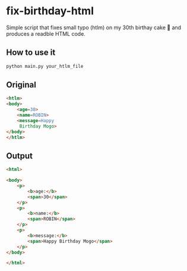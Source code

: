 # fix-birthday-html

Simple script that fixes small typo (htlm) on my 30th birthay cake 🎂 and produces a readble HTML code.

## How to use it

```bash
python main.py your_htlm_file
```

## Original

```html
<htlm>
<body>
    <age=30>
    <name=ROBIN>
    <message=Happy
     Birthday Mogo>
</body>
</htlm>
```

## Output

```html
<html>

<body>
    <p>
        <b>age:</b>
        <span>30</span>
    </p>
    <p>
        <b>name:</b>
        <span>ROBIN</span>
    </p>
    <p>
        <b>message:</b>
        <span>Happy Birthday Mogo</span>
    </p>
</body>

</html>
```
